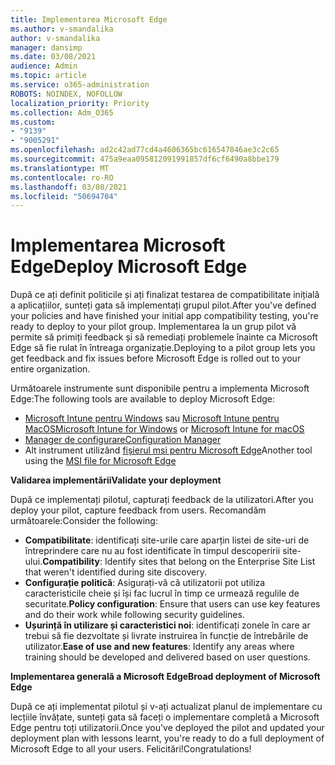 ```yaml
---
title: Implementarea Microsoft Edge
ms.author: v-smandalika
author: v-smandalika
manager: dansimp
ms.date: 03/08/2021
audience: Admin
ms.topic: article
ms.service: o365-administration
ROBOTS: NOINDEX, NOFOLLOW
localization_priority: Priority
ms.collection: Adm_O365
ms.custom:
- "9139"
- "9005291"
ms.openlocfilehash: ad2c42ad77cd4a4606365bc616547846ae3c2c65
ms.sourcegitcommit: 475a9eaa095812091991857df6cf6490a8bbe179
ms.translationtype: MT
ms.contentlocale: ro-RO
ms.lasthandoff: 03/08/2021
ms.locfileid: "50694704"
---
```

# <a name="deploy-microsoft-edge"></a><span data-ttu-id="47c78-102">Implementarea Microsoft Edge</span><span class="sxs-lookup"><span data-stu-id="47c78-102">Deploy Microsoft Edge</span></span>

<span data-ttu-id="47c78-103">După ce ați definit politicile și ați finalizat testarea de compatibilitate inițială a aplicațiilor, sunteți gata să implementați grupul pilot.</span><span class="sxs-lookup"><span data-stu-id="47c78-103">After you've defined your policies and have finished your initial app compatibility testing, you're ready to deploy to your pilot group.</span></span> <span data-ttu-id="47c78-104">Implementarea la un grup pilot vă permite să primiți feedback și să remediați problemele înainte ca Microsoft Edge să fie rulat în întreaga organizație.</span><span class="sxs-lookup"><span data-stu-id="47c78-104">Deploying to a pilot group lets you get feedback and fix issues before Microsoft Edge is rolled out to your entire organization.</span></span>

<span data-ttu-id="47c78-105">Următoarele instrumente sunt disponibile pentru a implementa Microsoft Edge:</span><span class="sxs-lookup"><span data-stu-id="47c78-105">The following tools are available to deploy Microsoft Edge:</span></span>

- <span data-ttu-id="47c78-106">[Microsoft Intune pentru Windows](https://docs.microsoft.com/mem/intune/apps/apps-windows-edge) sau [Microsoft Intune pentru MacOS](https://docs.microsoft.com/mem/intune/apps/apps-edge-macos)</span><span class="sxs-lookup"><span data-stu-id="47c78-106">[Microsoft Intune for Windows](https://docs.microsoft.com/mem/intune/apps/apps-windows-edge) or [Microsoft Intune for macOS](https://docs.microsoft.com/mem/intune/apps/apps-edge-macos)</span></span>
- [<span data-ttu-id="47c78-107">Manager de configurare</span><span class="sxs-lookup"><span data-stu-id="47c78-107">Configuration Manager</span></span>](https://docs.microsoft.com/DeployEdge/deploy-edge-with-configuration-manager)
- <span data-ttu-id="47c78-108">Alt instrument utilizând [fișierul msi pentru Microsoft Edge](https://www.microsoft.com/edge/business/download)</span><span class="sxs-lookup"><span data-stu-id="47c78-108">Another tool using the [MSI file for Microsoft Edge](https://www.microsoft.com/edge/business/download)</span></span>

<span data-ttu-id="47c78-109">**Validarea implementării**</span><span class="sxs-lookup"><span data-stu-id="47c78-109">**Validate your deployment**</span></span>

<span data-ttu-id="47c78-110">După ce implementați pilotul, capturați feedback de la utilizatori.</span><span class="sxs-lookup"><span data-stu-id="47c78-110">After you deploy your pilot, capture feedback from users.</span></span> <span data-ttu-id="47c78-111">Recomandăm următoarele:</span><span class="sxs-lookup"><span data-stu-id="47c78-111">Consider the following:</span></span>
- <span data-ttu-id="47c78-112">**Compatibilitate**: identificați site-urile care aparțin listei de site-uri de întreprindere care nu au fost identificate în timpul descoperirii site-ului.</span><span class="sxs-lookup"><span data-stu-id="47c78-112">**Compatibility**: Identify sites that belong on the Enterprise Site List that weren't identified during site discovery.</span></span>
- <span data-ttu-id="47c78-113">**Configurație politică**: Asigurați-vă că utilizatorii pot utiliza caracteristicile cheie și își fac lucrul în timp ce urmează regulile de securitate.</span><span class="sxs-lookup"><span data-stu-id="47c78-113">**Policy configuration**: Ensure that users can use key features and do their work while following security guidelines.</span></span>
- <span data-ttu-id="47c78-114">**Ușurință în utilizare și caracteristici noi**: identificați zonele în care ar trebui să fie dezvoltate și livrate instruirea în funcție de întrebările de utilizator.</span><span class="sxs-lookup"><span data-stu-id="47c78-114">**Ease of use and new features**: Identify any areas where training should be developed and delivered based on user questions.</span></span>

<span data-ttu-id="47c78-115">**Implementarea generală a Microsoft Edge**</span><span class="sxs-lookup"><span data-stu-id="47c78-115">**Broad deployment of Microsoft Edge**</span></span>

<span data-ttu-id="47c78-116">După ce ați implementat pilotul și v-ați actualizat planul de implementare cu lecțiile învățate, sunteți gata să faceți o implementare completă a Microsoft Edge pentru toți utilizatorii.</span><span class="sxs-lookup"><span data-stu-id="47c78-116">Once you've deployed the pilot and updated your deployment plan with lessons learnt, you're ready to do a full deployment of Microsoft Edge to all your users.</span></span> <span data-ttu-id="47c78-117">Felicitări!</span><span class="sxs-lookup"><span data-stu-id="47c78-117">Congratulations!</span></span>

